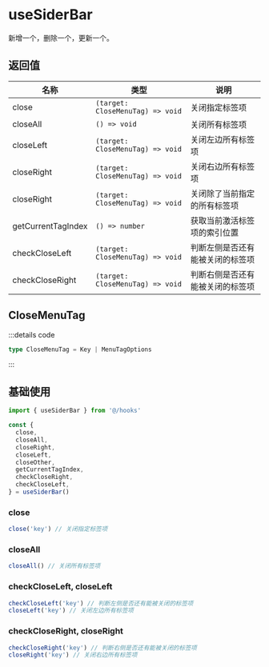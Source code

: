 # useSiderBar

新增一个，删除一个，更新一个。

## 返回值

| 名称               | 类型                             | 说明                             |
| ------------------ | -------------------------------- | -------------------------------- |
| close              | `(target: CloseMenuTag) => void` | 关闭指定标签项                   |
| closeAll           | `() => void`                     | 关闭所有标签项                   |
| closeLeft          | `(target: CloseMenuTag) => void` | 关闭左边所有标签项               |
| closeRight         | `(target: CloseMenuTag) => void` | 关闭右边所有标签项               |
| closeRight         | `(target: CloseMenuTag) => void` | 关闭除了当前指定的所有标签项     |
| getCurrentTagIndex | `() => number`                   | 获取当前激活标签项的索引位置     |
| checkCloseLeft     | `(target: CloseMenuTag) => void` | 判断左侧是否还有能被关闭的标签项 |
| checkCloseRight    | `(target: CloseMenuTag) => void` | 判断右侧是否还有能被关闭的标签项 |

## CloseMenuTag

:::details code

```ts
type CloseMenuTag = Key | MenuTagOptions
```

:::

## 基础使用

```ts
import { useSiderBar } from '@/hooks'

const {
  close,
  closeAll,
  closeRight,
  closeLeft,
  closeOther,
  getCurrentTagIndex,
  checkCloseRight,
  checkCloseLeft,
} = useSiderBar()
```

### close

```ts
close('key') // 关闭指定标签项
```

### closeAll

```ts
closeAll() // 关闭所有标签项
```

### checkCloseLeft, closeLeft

```ts
checkCloseLeft('key') // 判断左侧是否还有能被关闭的标签项
closeLeft('key') // 关闭左边所有标签项
```

### checkCloseRight, closeRight

```ts
checkCloseRight('key') // 判断右侧是否还有能被关闭的标签项
closeRight('key') // 关闭右边所有标签项
```
